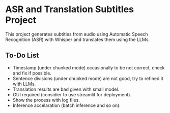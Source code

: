 # ASR and Translation Subtitles Project

This project generates subtitles from audio using Automatic Speech Recognition (ASR) with Whisper and translates them using the LLMs.


## To-Do List

- Timestamp (under chunked mode) occasionally to be not correct, check and fix if possible.
- Sentence divisions (under chunked mode) are not good, try to refined it with LLMs.
- Translation results are bad given with small model.
- GUI required (considier to use streamlit for deployment).
- Show the process with log files.
- Inference accelaration (batch inference and so on).